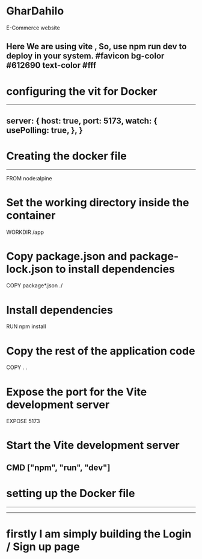 # GharDahilo
E-Commerce  website

Here We are using vite , 
So, use npm run dev to deploy in your system.
#favicon
bg-color #612690
text-color #fff
-----------------------------------
# configuring the vit for Docker 
------------------------------------
server: {
    host: true,
    port: 5173,
    watch: {
      usePolling: true,
    },
  }
---------------------
# Creating the docker file 
------------------------
FROM node:alpine

# Set the working directory inside the container
WORKDIR /app

# Copy package.json and package-lock.json to install dependencies
COPY package*.json ./

# Install dependencies
RUN npm install

# Copy the rest of the application code
COPY . .

# Expose the port for the Vite development server
EXPOSE 5173

# Start the Vite development server
CMD ["npm", "run", "dev"]
------------------------------------------------
# setting up the Docker file 
------------------------------------------------
 

--------------------------------------
# firstly  I am simply  building the Login / Sign up page 